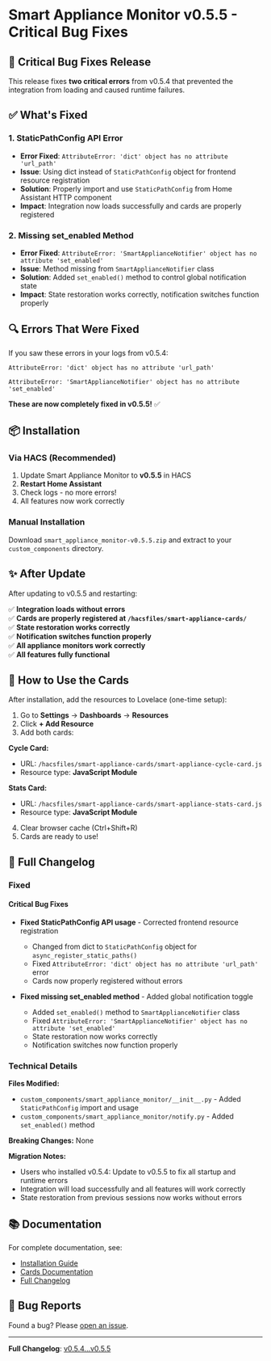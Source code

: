 # Smart Appliance Monitor v0.5.5 - Critical Bug Fixes

## 🐛 Critical Bug Fixes Release

This release fixes **two critical errors** from v0.5.4 that prevented the integration from loading and caused runtime failures.

## ✅ What's Fixed

### 1. StaticPathConfig API Error
- **Error Fixed**: `AttributeError: 'dict' object has no attribute 'url_path'`
- **Issue**: Using dict instead of `StaticPathConfig` object for frontend resource registration
- **Solution**: Properly import and use `StaticPathConfig` from Home Assistant HTTP component
- **Impact**: Integration now loads successfully and cards are properly registered

### 2. Missing set_enabled Method
- **Error Fixed**: `AttributeError: 'SmartApplianceNotifier' object has no attribute 'set_enabled'`
- **Issue**: Method missing from `SmartApplianceNotifier` class
- **Solution**: Added `set_enabled()` method to control global notification state
- **Impact**: State restoration works correctly, notification switches function properly

## 🔍 Errors That Were Fixed

If you saw these errors in your logs from v0.5.4:

```
AttributeError: 'dict' object has no attribute 'url_path'
```

```
AttributeError: 'SmartApplianceNotifier' object has no attribute 'set_enabled'
```

**These are now completely fixed in v0.5.5!** ✅

## 📦 Installation

### Via HACS (Recommended)
1. Update Smart Appliance Monitor to **v0.5.5** in HACS
2. **Restart Home Assistant**
3. Check logs - no more errors!
4. All features now work correctly

### Manual Installation
Download `smart_appliance_monitor-v0.5.5.zip` and extract to your `custom_components` directory.

## ✨ After Update

After updating to v0.5.5 and restarting:

✅ **Integration loads without errors**  
✅ **Cards are properly registered at `/hacsfiles/smart-appliance-cards/`**  
✅ **State restoration works correctly**  
✅ **Notification switches function properly**  
✅ **All appliance monitors work correctly**  
✅ **All features fully functional**  

## 🎯 How to Use the Cards

After installation, add the resources to Lovelace (one-time setup):

1. Go to **Settings** → **Dashboards** → **Resources**
2. Click **+ Add Resource**
3. Add both cards:

**Cycle Card:**
- URL: `/hacsfiles/smart-appliance-cards/smart-appliance-cycle-card.js`
- Resource type: **JavaScript Module**

**Stats Card:**
- URL: `/hacsfiles/smart-appliance-cards/smart-appliance-stats-card.js`
- Resource type: **JavaScript Module**

4. Clear browser cache (Ctrl+Shift+R)
5. Cards are ready to use!

## 📝 Full Changelog

### Fixed

#### Critical Bug Fixes
- **Fixed StaticPathConfig API usage** - Corrected frontend resource registration
  - Changed from dict to `StaticPathConfig` object for `async_register_static_paths()`
  - Fixed `AttributeError: 'dict' object has no attribute 'url_path'` error
  - Cards now properly registered without errors
  
- **Fixed missing set_enabled method** - Added global notification toggle
  - Added `set_enabled()` method to `SmartApplianceNotifier` class
  - Fixed `AttributeError: 'SmartApplianceNotifier' object has no attribute 'set_enabled'`
  - State restoration now works correctly
  - Notification switches now function properly

### Technical Details

**Files Modified:**
- `custom_components/smart_appliance_monitor/__init__.py` - Added `StaticPathConfig` import and usage
- `custom_components/smart_appliance_monitor/notify.py` - Added `set_enabled()` method

**Breaking Changes:** None

**Migration Notes:** 
- Users who installed v0.5.4: Update to v0.5.5 to fix all startup and runtime errors
- Integration will load successfully and all features will work correctly
- State restoration from previous sessions now works without errors

## 📚 Documentation

For complete documentation, see:
- [Installation Guide](https://github.com/legaetan/ha-smart_appliance_monitor/wiki/Installation)
- [Cards Documentation](https://github.com/legaetan/ha-smart_appliance_monitor/tree/main/custom_components/smart_appliance_monitor/www/smart-appliance-cards)
- [Full Changelog](https://github.com/legaetan/ha-smart_appliance_monitor/blob/main/CHANGELOG.md)

## 🐛 Bug Reports

Found a bug? Please [open an issue](https://github.com/legaetan/ha-smart_appliance_monitor/issues).

---

**Full Changelog**: [v0.5.4...v0.5.5](https://github.com/legaetan/ha-smart_appliance_monitor/compare/v0.5.4...v0.5.5)

